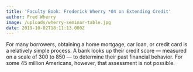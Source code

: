 ```yaml
---
title: 'Faculty Book: Frederick Wherry *04 on Extending Credit'
author: Fred Wherry
image: /uploads/wherry-seminar-table.jpg
date: 2019-10-02T18:11:13.000Z
---
```

For many borrowers, obtaining a home mortgage, car loan, or credit card is a relatively simple process. A bank looks up their credit score — measured on a scale of 300 to 850 — to determine their past financial behavior. For some 45 million Americans, however, that assessment is not possible.
